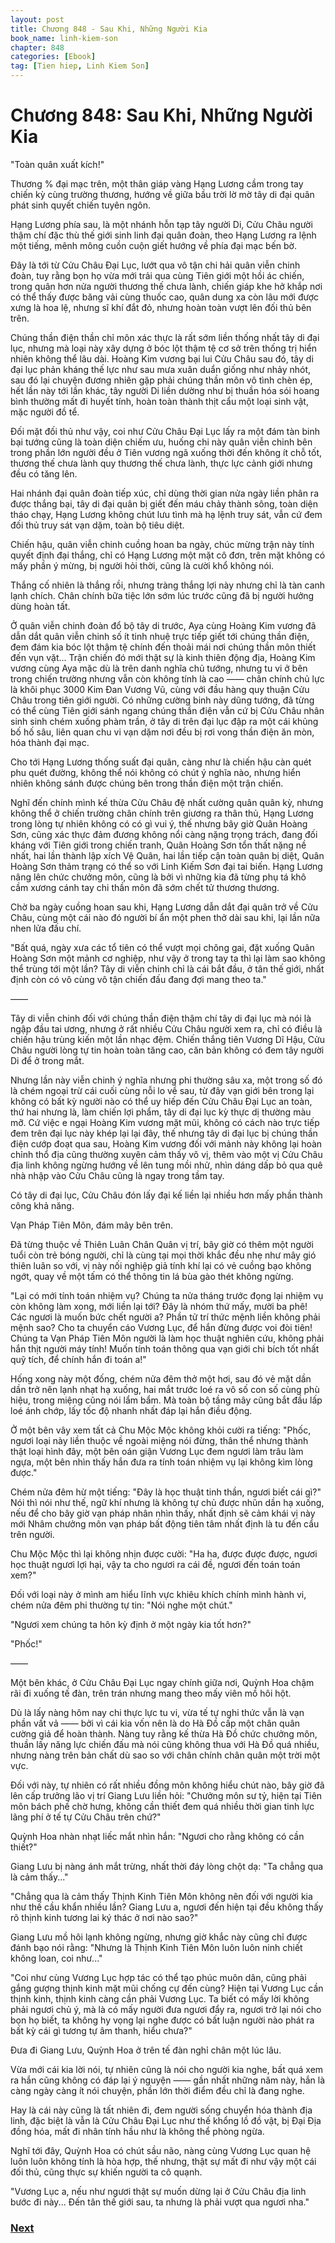 ```yaml
---
layout: post
title: Chương 848 - Sau Khi, Những Người Kia
book_name: linh-kiem-son
chapter: 848
categories: [Ebook]
tag: [Tien hiep, Linh Kiem Son]
---
```


# Chương 848: Sau Khi, Những Người Kia

"Toàn quân xuất kích!"

Thương % đại mạc trên, một thân giáp vàng Hạng Lương cầm trong tay chiến kỳ cùng trường thương, hướng về giữa bầu trời lờ mờ tây di đại quân phát sinh quyết chiến tuyên ngôn.

Hạng Lương phía sau, là một nhánh hỗn tạp tây người Di, Cửu Châu người thậm chí đặc thù thế giới sinh linh đại quân đoàn, theo Hạng Lương ra lệnh một tiếng, mênh mông cuồn cuộn giết hướng về phía đại mạc bến bờ.

Đây là tới từ Cửu Châu Đại Lục, lướt qua vô tận chi hải quân viễn chinh đoàn, tuy rằng bọn họ vừa mới trải qua cùng Tiên giới một hồi ác chiến, trong quân hơn nửa người thương thế chưa lành, chiến giáp khe hở khắp nơi có thể thấy được băng vải cùng thuốc cao, quân dung xa còn lâu mới được xưng là hoa lệ, nhưng sĩ khí đắt đỏ, nhưng hoàn toàn vượt lên đối thủ bên trên.

Chúng thần điện thần chỉ môn xác thực là rất sớm liền thống nhất tây di đại lục, nhưng mà loại này xây dựng ở bóc lột thậm tệ cơ sở trên thống trị hiển nhiên không thể lâu dài. Hoàng Kim vương bại lui Cửu Châu sau đó, tây di đại lục phản kháng thế lực như sau mưa xuân duẩn giống như nhảy nhót, sau đó lại chuyện đương nhiên gặp phải chúng thần môn vô tình chèn ép, hết lần này tới lần khác, tây người Di liền dường như bị thuần hóa sói hoang bình thường mất đi huyết tính, hoàn toàn thành thịt cẩu một loại sinh vật, mặc người đồ tể.

Đối mặt đối thủ như vậy, coi như Cửu Châu Đại Lục lấy ra một đám tàn binh bại tướng cũng là toàn diện chiếm ưu, huống chi này quân viễn chinh bên trong phần lớn người đều ở Tiên vương ngã xuống thời đến không ít chỗ tốt, thương thế chưa lành quy thương thế chưa lành, thực lực cảnh giới nhưng đều có tăng lên.

Hai nhánh đại quân đoàn tiếp xúc, chỉ dùng thời gian nửa ngày liền phân ra được thắng bại, tây di đại quân bị giết đến máu chảy thành sông, toàn diện tháo chạy, Hạng Lương không chút lưu tình mà hạ lệnh truy sát, vẫn cứ đem đối thủ truy sát vạn dặm, toàn bộ tiêu diệt.

Chiến hậu, quân viễn chinh cuồng hoan ba ngày, chúc mừng trận này tính quyết định đại thắng, chỉ có Hạng Lương một mặt cô đơn, trên mặt không có mấy phần ý mừng, bị người hỏi thời, cũng là cười khổ không nói.

Thắng cố nhiên là thắng rồi, nhưng tràng thắng lợi này nhưng chỉ là tàn canh lạnh chích. Chân chính bữa tiệc lớn sớm lúc trước cũng đã bị người hưởng dùng hoàn tất.

Ở quân viễn chinh đoàn đổ bộ tây di trước, Aya cùng Hoàng Kim vương đã dẫn dắt quân viễn chinh số ít tinh nhuệ trực tiếp giết tới chúng thần điện, đem đám kia bóc lột thậm tệ chính đến thoải mái nơi chúng thần môn thiết đến vụn vặt... Trận chiến đó mới thật sự là kinh thiên động địa, Hoàng Kim vương cùng Aya mặc dù là trên danh nghĩa chủ tướng, nhưng tu vi ở bên trong chiến trường nhưng vẫn còn không tính là cao —— chân chính chủ lực là khôi phục 3000 Kim Đan Vương Vũ, cùng với đầu hàng quy thuận Cửu Châu trong tiên giới người. Có những cường binh này dũng tướng, đã từng có thể cùng Tiên giới sánh ngang chúng thần điện vẫn cứ bị Cửu Châu nhân sinh sinh chém xuống phàm trần, ở tây di trên đại lục đập ra một cái khủng bố hố sâu, liên quan chu vi vạn dặm nơi đều bị rơi vong thần điện ăn mòn, hóa thành đại mạc.

Cho tới Hạng Lương thống suất đại quân, càng như là chiến hậu càn quét phu quét đường, không thể nói không có chút ý nghĩa nào, nhưng hiển nhiên không sánh được chúng bên trong thần điện một trận chiến.

Nghĩ đến chính mình kế thừa Cửu Châu đệ nhất cường quân quân kỳ, nhưng không thể ở chiến trường chân chính trên giương ra thân thủ, Hạng Lương trong lòng tự nhiên không có có gì vui ý, thế nhưng bây giờ Quân Hoàng Sơn, cũng xác thực đảm đương không nổi càng nặng trọng trách, đang đối kháng với Tiên giới trong chiến tranh, Quân Hoàng Sơn tổn thất nặng nề nhất, hai lần thành lập xích Vệ Quân, hai lần tiếp cận toàn quân bị diệt, Quân Hoàng Sơn thảm trạng có thể so với Linh Kiếm Sơn đại tai biến. Hạng Lương nâng lên chức chưởng môn, cũng là bởi vì những kia đã từng phụ tá khô cầm xương cánh tay chi thần môn đã sớm chết tử thương thương.

Chờ ba ngày cuồng hoan sau khi, Hạng Lương dẫn dắt đại quân trở về Cửu Châu, cùng một cái nào đó người bí ẩn một phen thở dài sau khi, lại lần nữa nhen lửa đấu chí.

"Bất quá, ngày xưa các tổ tiên có thể vượt mọi chông gai, đặt xuống Quân Hoàng Sơn một mảnh cơ nghiệp, như vậy ở trong tay ta thì lại làm sao không thể trùng tới một lần? Tây di viễn chinh chỉ là cái bắt đầu, ở tân thế giới, nhất định còn có vô cùng vô tận chiến đấu đang đợi mang theo ta."

——

Tây di viễn chinh đối với chúng thần điện thậm chí tây di đại lục mà nói là ngập đầu tai ương, nhưng ở rất nhiều Cửu Châu người xem ra, chỉ có điều là chiến hậu trùng kiến một lần nhạc đệm. Chiến thắng tiên Vương Dĩ Hậu, Cửu Châu người lòng tự tin hoàn toàn tăng cao, căn bản không có đem tây người Di để ở trong mắt.

Nhưng lần này viễn chinh ý nghĩa nhưng phi thường sâu xa, một trong số đó là chém ngoại trừ cái cuối cùng nỗi lo về sau, từ đây vạn giới bên trong lại không có bất kỳ người nào có thể uy hiếp đến Cửu Châu Đại Lục an toàn, thứ hai nhưng là, làm chiến lợi phẩm, tây di đại lục kỳ thực dị thường màu mỡ. Cứ việc e ngại Hoàng Kim vương mặt mũi, không có cách nào trực tiếp đem trên đại lục này khép lại lại đây, thế nhưng tây di đại lục bị chúng thần điện cướp đoạt qua sau, Hoàng Kim vương đối với mảnh này không lại hoàn chỉnh thổ địa cũng thường xuyên cảm thấy vô vị, thêm vào một vị Cửu Châu địa linh không ngừng hướng về lên tung mồi nhử, nhìn dáng dấp bỏ qua quê nhà nhập vào Cửu Châu cũng là ngay trong tầm tay.

Có tây di đại lục, Cửu Châu đón lấy đại kế liền lại nhiều hơn mấy phần thành công khả năng.

Vạn Pháp Tiên Môn, đám mây bên trên.

Đã từng thuộc về Thiên Luân Chân Quân vị trí, bây giờ có thêm một người tuổi còn trẻ bóng người, chỉ là cùng tại mọi thời khắc đều nhẹ như mây gió thiên luân so với, vị này nối nghiệp giả tính khí lại có vẻ cuồng bạo không ngớt, quay về một tấm có thể thông tin lá bùa gào thét không ngừng.

"Lại có mới tính toán nhiệm vụ? Chúng ta nửa tháng trước đọng lại nhiệm vụ còn không làm xong, mới liền lại tới? Đây là nhóm thứ mấy, mười ba phê! Các ngươi là muốn bức chết người a? Phần tử trí thức mệnh liền không phải mệnh sao? Cho ta chuyển cáo Vương Lục, để hắn đừng được voi đòi tiên! Chúng ta Vạn Pháp Tiên Môn người là làm học thuật nghiên cứu, không phải hắn thịt người máy tính! Muốn tính toán thông qua vạn giới chi bích tốt nhất quỹ tích, để chính hắn đi toán a!"

Hống xong này một đống, chém nửa đêm thở một hơi, sau đó vẻ mặt dần dần trở nên lạnh nhạt hạ xuống, hai mắt trước loé ra vô số con số cùng phù hiệu, trong miệng cũng nói lẩm bẩm. Mà toàn bộ tầng mây cũng bắt đầu lấp loé ánh chớp, lấy tốc độ nhanh nhất đáp lại hắn điều động.

Ở một bên vây xem tất cả Chu Mộc Mộc không khỏi cười ra tiếng: "Phốc, ngươi loại này liền thuộc về ngoài miệng nói đừng, thân thể nhưng thành thật loại hình đây, một bên oán giận Vương Lục đem ngươi làm trâu làm ngựa, một bên nhìn thấy hắn đưa ra tính toán nhiệm vụ lại không kìm lòng được."

Chém nửa đêm hừ một tiếng: "Đây là học thuật tinh thần, ngươi biết cái gì?" Nói thì nói như thế, ngữ khí nhưng là không tự chủ được nhũn dần hạ xuống, nếu để cho bây giờ vạn pháp nhân nhìn thấy, nhất định sẽ cảm khái vị này mới Nhâm chưởng môn vạn pháp bất động tiên tâm nhất định là tu đến cẩu trên người.

Chu Mộc Mộc thì lại không nhịn được cười: "Ha ha, được được được, ngươi học thuật ngươi lợi hại, vậy ta cho ngươi ra cái đề, ngươi đến toán toán xem?"

Đối với loại này ở mình am hiểu lĩnh vực khiêu khích chính mình hành vi, chém nửa đêm phi thường tự tin: "Nói nghe một chút."

"Ngươi xem chúng ta hôn kỳ định ở một ngày kia tốt hơn?"

"Phốc!"

——

Một bên khác, ở Cửu Châu Đại Lục ngay chính giữa nơi, Quỳnh Hoa chậm rãi đi xuống tế đàn, trên trán nhưng mang theo mấy viên mồ hôi hột.

Dù là lấy nàng hôm nay chi thực lực tu vi, vừa tế tự nghi thức vẫn là vạn phần vất vả —— bởi vì cái kia vốn nên là do Hà Đồ cấp một chân quân cường giả để hoàn thành. Nàng tuy rằng kế thừa Hà Đồ chức chưởng môn, thuần lấy năng lực chiến đấu mà nói cũng không thua với Hà Đồ quá nhiều, nhưng nàng trên bản chất dù sao so với chân chính chân quân một trời một vực.

Đối với này, tự nhiên có rất nhiều đồng môn không hiểu chút nào, bây giờ đã lên cấp trưởng lão vị trí Giang Lưu liền hỏi: "Chưởng môn sư tỷ, hiện tại Tiên môn bách phế chờ hưng, không cần thiết đem quá nhiều thời gian tinh lực lãng phí ở tế tự Cửu Châu trên chứ?"

Quỳnh Hoa nhàn nhạt liếc mắt nhìn hắn: "Ngươi cho rằng không có cần thiết?"

Giang Lưu bị nàng ánh mắt trừng, nhất thời đáy lòng chột dạ: "Ta chẳng qua là cảm thấy..."

"Chẳng qua là cảm thấy Thịnh Kinh Tiên Môn không nên đối với người kia như thế cầu khẩn nhiều lần? Giang Lưu a, ngươi đến hiện tại đều không thấy rõ thịnh kinh tương lai ký thác ở nơi nào sao?"

Giang Lưu mồ hôi lạnh không ngừng, nhưng giờ khắc này cũng chỉ được đánh bạo nói rằng: "Nhưng là Thịnh Kinh Tiên Môn luôn luôn ninh chiết không loan, coi như..."

"Coi như cùng Vương Lục hợp tác có thể tạo phúc muôn dân, cũng phải gắng gượng thịnh kinh mặt mũi chống cự đến cùng? Hiện tại Vương Lục cần thịnh kinh, thịnh kinh càng cần phải Vương Lục. Ta biết có mấy lời không phải ngươi chủ ý, mà là có mấy người đưa ngươi đẩy ra, ngươi trở lại nói cho bọn họ biết, ta không hy vọng lại nghe được có bất luận người nào phát ra bất kỳ cái gì tương tự âm thanh, hiểu chưa?"

Đưa đi Giang Lưu, Quỳnh Hoa ở trên tế đàn nghỉ chân một lúc lâu.

Vừa mới cái kia lời nói, tự nhiên cũng là nói cho người kia nghe, bất quá xem ra hắn cũng không có đáp lại ý nguyện —— gần nhất những năm này, hắn là càng ngày càng ít nói chuyện, phần lớn thời điểm đều chỉ là đang nghe.

Hay là cái này cũng là tất nhiên đi, đem người sống chuyển hóa thành địa linh, đặc biệt là vẫn là Cửu Châu Đại Lục như thế khổng lồ đồ vật, bị Đại Địa đồng hóa, mất đi nhân tính hầu như là không thể phòng ngừa.

Nghĩ tới đây, Quỳnh Hoa có chút sầu não, nàng cùng Vương Lục quan hệ luôn luôn không tính là hòa hợp, thế nhưng, thật sự mất đi như vậy một cái đối thủ, cũng thực sự khiến người ta cô quạnh.

"Vương Lục a, nếu như ngươi thật sự muốn dừng lại ở Cửu Châu địa linh bước đi này... Đến tân thế giới sau, ta nhưng là phải vượt qua ngươi nha."

### [Next](./chuong-849.html)
